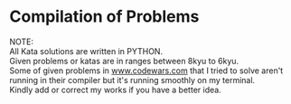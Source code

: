 # Compilation of Problems
NOTE: <br>
All Kata solutions are written in PYTHON. <br>
Given problems or katas are in ranges between 8kyu to 6kyu. <br>
Some of given problems in www.codewars.com that I tried to solve aren't running in their compiler but it's running smoothly on my terminal. <br>
Kindly add or correct my works if you have a better idea.
